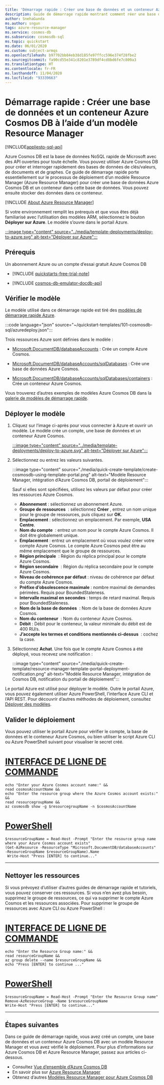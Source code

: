 ```yaml
---
title: 'Démarrage rapide : Créer une base de données et un conteneur Azure Cosmos DB avec un modèle Azure Resource Manager'
description: Guide de démarrage rapide montrant comment réer une base de données et un conteneur Azure Cosmos avec un modèle Azure Resource Manager
author: SnehaGunda
ms.author: sngun
tags: azure-resource-manager
ms.service: cosmos-db
ms.subservice: cosmosdb-sql
ms.topic: quickstart
ms.date: 06/01/2020
ms.custom: subject-armqs
ms.openlocfilehash: b97702bb84eb38d185fe97ffcc596e374f28fbe2
ms.sourcegitcommit: fa90cd55e341c8201e3789df4cd8bd6fe7c809a3
ms.translationtype: HT
ms.contentlocale: fr-FR
ms.lasthandoff: 11/04/2020
ms.locfileid: "93339663"
---
```

# <a name="quickstart-create-an-azure-cosmos-db-and-a-container-by-using-an-arm-template"></a>Démarrage rapide : Créer une base de données et un conteneur Azure Cosmos DB à l’aide d’un modèle Resource Manager
[!INCLUDE[appliesto-sql-api](includes/appliesto-sql-api.md)]

Azure Cosmos DB est la base de données NoSQL rapide de Microsoft avec des API ouvertes pour toute échelle. Vous pouvez utiliser Azure Cosmos DB pour créer et interroger rapidement des bases de données de clés/valeurs, de documents et de graphes. Ce guide de démarrage rapide porte essentiellement sur le processus de déploiement d’un modèle Resource Manager (Azure Resource Manager) pour créer une base de données Azure Cosmos DB et un conteneur dans cette base de données. Vous pouvez ensuite stocker des données dans ce conteneur.

[!INCLUDE [About Azure Resource Manager](../../includes/resource-manager-quickstart-introduction.md)]

Si votre environnement remplit les prérequis et que vous êtes déjà familiarisé avec l’utilisation des modèles ARM, sélectionnez le bouton **Déployer sur Azure**. Le modèle s’ouvre dans le portail Azure.

[:::image type="content" source="../media/template-deployments/deploy-to-azure.svg" alt-text="Déployer sur Azure":::](https://portal.azure.com/#create/Microsoft.Template/uri/https%3A%2F%2Fraw.githubusercontent.com%2FAzure%2Fazure-quickstart-templates%2Fmaster%2F101-cosmosdb-sql%2Fazuredeploy.json)

## <a name="prerequisites"></a>Prérequis

Un abonnement Azure ou un compte d’essai gratuit Azure Cosmos DB

- [!INCLUDE [quickstarts-free-trial-note](../../includes/quickstarts-free-trial-note.md)]

- [!INCLUDE [cosmos-db-emulator-docdb-api](../../includes/cosmos-db-emulator-docdb-api.md)]

## <a name="review-the-template"></a>Vérifier le modèle

Le modèle utilisé dans ce démarrage rapide est tiré des [modèles de démarrage rapide Azure](https://azure.microsoft.com/resources/templates/101-cosmosdb-sql/).

:::code language="json" source="~/quickstart-templates/101-cosmosdb-sql/azuredeploy.json":::

Trois ressources Azure sont définies dans le modèle :

* [Microsoft.DocumentDB/databaseAccounts](/azure/templates/microsoft.documentdb/databaseaccounts) : Crée un compte Azure Cosmos.

* [Microsoft.DocumentDB/databaseAccounts/sqlDatabases](/azure/templates/microsoft.documentdb/databaseaccounts/sqldatabases) : Crée une base de données Azure Cosmos.

* [Microsoft.DocumentDB/databaseAccounts/sqlDatabases/containers](/azure/templates/microsoft.documentdb/databaseaccounts/sqldatabases/containers) : Crée un conteneur Azure Cosmos.

Vous trouverez d’autres exemples de modèles Azure Cosmos DB dans la [galerie de modèles de démarrage rapide](https://azure.microsoft.com/resources/templates/?resourceType=Microsoft.Documentdb).

## <a name="deploy-the-template"></a>Déployer le modèle

1. Cliquez sur l’image ci-après pour vous connecter à Azure et ouvrir un modèle. Le modèle crée un compte, une base de données et un conteneur Azure Cosmos.

   [:::image type="content" source="../media/template-deployments/deploy-to-azure.svg" alt-text="Déployer sur Azure":::](https://portal.azure.com/#create/Microsoft.Template/uri/https%3A%2F%2Fraw.githubusercontent.com%2FAzure%2Fazure-quickstart-templates%2Fmaster%2F101-cosmosdb-sql%2Fazuredeploy.json)

2. Sélectionnez ou entrez les valeurs suivantes.

   :::image type="content" source="./media/quick-create-template/create-cosmosdb-using-template-portal.png" alt-text="Modèle Resource Manager, intégration d’Azure Cosmos DB, portail de déploiement":::

    Sauf si elles sont spécifiées, utilisez les valeurs par défaut pour créer les ressources Azure Cosmos.

    * **Abonnement** : sélectionnez un abonnement Azure.
    * **Groupe de ressources**  : sélectionnez **Créer** , entrez un nom unique pour le groupe de ressources, puis cliquez sur **OK**.
    * **Emplacement** : sélectionnez un emplacement.  Par exemple, **USA Centre**.
    * **Nom du compte**  : entrez un nom pour le compte Azure Cosmos. Il doit être globalement unique.
    * **Emplacement** : entrez un emplacement où vous voulez créer votre compte Azure Cosmos. Le compte Azure Cosmos peut être au même emplacement que le groupe de ressources.
    * **Région principale**  : Région du réplica principal pour le compte Azure Cosmos.
    * **Région secondaire**  : Région du réplica secondaire pour le compte Azure Cosmos.
    * **Niveau de cohérence par défaut** : niveau de cohérence par défaut du compte Azure Cosmos.
    * **Préfixe d’obsolescence maximale** : nombre maximal de demandes périmées. Requis pour BoundedStaleness.
    * **Intervalle maximal en secondes** : temps de retard maximal. Requis pour BoundedStaleness.
    * **Nom de la base de données**  : Nom de la base de données Azure Cosmos.
    * **Nom du conteneur**  : Nom du conteneur Azure Cosmos.
    * **Débit** :  Débit pour le conteneur, la valeur minimale du débit est de 400 RU/s.
    * **J’accepte les termes et conditions mentionnés ci-dessus**  : cochez la case.

3. Sélectionnez **Achat**. Une fois que le compte Azure Cosmos a été déployé, vous recevez une notification :

   :::image type="content" source="./media/quick-create-template/resource-manager-template-portal-deployment-notification.png" alt-text="Modèle Resource Manager, intégration de Cosmos DB, notification du portail de déploiement":::

Le portail Azure est utilisé pour déployer le modèle. Outre le portail Azure, vous pouvez également utiliser Azure PowerShell, l’interface Azure CLI et l’API REST. Pour découvrir d’autres méthodes de déploiement, consultez [Déployer des modèles](../azure-resource-manager/templates/deploy-powershell.md).

## <a name="validate-the-deployment"></a>Valider le déploiement

Vous pouvez utiliser le portail Azure pour vérifier le compte, la base de données et le conteneur Azure Cosmos, ou bien utiliser le script Azure CLI ou Azure PowerShell suivant pour visualiser le secret créé.

# <a name="cli"></a>[INTERFACE DE LIGNE DE COMMANDE](#tab/CLI)

```azurecli-interactive
echo "Enter your Azure Cosmos account name:" &&
read cosmosAccountName &&
echo "Enter the resource group where the Azure Cosmos account exists:" &&
read resourcegroupName &&
az cosmosdb show -g $resourcegroupName -n $cosmosAccountName
```

# <a name="powershell"></a>[PowerShell](#tab/PowerShell)

```azurepowershell-interactive
$resourceGroupName = Read-Host -Prompt "Enter the resource group name where your Azure Cosmos account exists"
(Get-AzResource -ResourceType "Microsoft.DocumentDB/databaseAccounts" -ResourceGroupName $resourceGroupName).Name
 Write-Host "Press [ENTER] to continue..."
```

---

## <a name="clean-up-resources"></a>Nettoyer les ressources

Si vous prévoyez d’utiliser d’autres guides de démarrage rapide et tutoriels, vous pouvez conserver ces ressources.
Si vous n’en avez plus besoin, supprimez le groupe de ressources, ce qui va supprimer le compte Azure Cosmos et les ressources associées. Pour supprimer le groupe de ressources avec Azure CLI ou Azure PowerShell :

# <a name="cli"></a>[INTERFACE DE LIGNE DE COMMANDE](#tab/CLI)

```azurecli-interactive
echo "Enter the Resource Group name:" &&
read resourceGroupName &&
az group delete --name $resourceGroupName &&
echo "Press [ENTER] to continue ..."
```

# <a name="powershell"></a>[PowerShell](#tab/PowerShell)

```azurepowershell-interactive
$resourceGroupName = Read-Host -Prompt "Enter the Resource Group name"
Remove-AzResourceGroup -Name $resourceGroupName
Write-Host "Press [ENTER] to continue..."
```

---

## <a name="next-steps"></a>Étapes suivantes

Dans ce guide de démarrage rapide, vous avez créé un compte, une base de données et un conteneur Azure Cosmos DB avec un modèle Resource Manager et vous avez vérifié le déploiement. Pour plus d’informations sur Azure Cosmos DB et Azure Resource Manager, passez aux articles ci-dessous.

- Consultez [Vue d’ensemble d’Azure Cosmos DB](introduction.md)
- En savoir plus sur [Azure Resource Manager](../azure-resource-manager/management/overview.md)
- Obtenez d’autres [Modèles Resource Manager pour Azure Cosmos DB](./templates-samples-sql.md)
